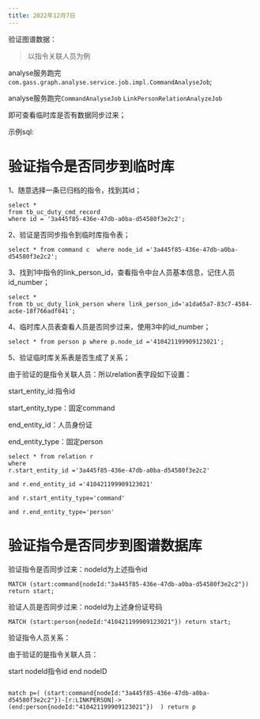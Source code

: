 ```yaml
---
title: 2022年12月7日
---
```






验证图谱数据：

>  以指令关联人员为例



analyse服务跑完`com.gass.graph.analyse.service.job.impl.CommandAnalyseJob`;

analyse服务跑完`CommandAnalyseJob` `LinkPersonRelationAnalyzeJob`

即可查看临时库是否有数据同步过来；

示例sql:



# 验证指令是否同步到临时库



1、随意选择一条已归档的指令，找到其id；



```
select *
from tb_uc_duty_cmd_record
where id = '3a445f85-436e-47db-a0ba-d54580f3e2c2';
```

2、验证是否同步指令到临时库指令表；

```
select * from command c  where node_id ='3a445f85-436e-47db-a0ba-d54580f3e2c2';
```



3、找到1中指令的link_person_id，查看指令中台人员基本信息，记住人员id_number；

```
select *
from tb_uc_duty_link_person where link_person_id='a1da65a7-83c7-4584-ac6e-18f766adf841';
```



4、临时库人员表查看人员是否同步过来，使用3中的id_number；

```
select * from person p where p.node_id ='410421199909123021';
```



5、验证临时库关系表是否生成了关系；

由于验证的是指令关联人员：所以relation表字段如下设置：

start_entity_id:指令id

start_entity_type：固定command

end_entity_id：人员身份证

end_entity_type：固定person

```
select * from relation r 
where 
r.start_entity_id ='3a445f85-436e-47db-a0ba-d54580f3e2c2' 

and r.end_entity_id ='410421199909123021' 

and r.start_entity_type='command'

and r.end_entity_type='person'
```



# 验证指令是否同步到图谱数据库



验证指令是否同步过来：nodeId为上述指令id

```
MATCH (start:command{nodeId:"3a445f85-436e-47db-a0ba-d54580f3e2c2"}) return start;
```

验证人员是否同步过来：nodeId为上述身份证号码

```
MATCH (start:person{nodeId:"410421199909123021"}) return start;
```



验证指令人员关系：

由于验证的是指令关联人员：


start nodeId指令id
end  nodeID

```

match p=( (start:command{nodeId:"3a445f85-436e-47db-a0ba-d54580f3e2c2"})-[r:LINKPERSON]->(end:person{nodeId:"410421199909123021"})  ) return p

```


<!--stackedit_data:
eyJoaXN0b3J5IjpbLTk3MTc4OTI4XX0=
-->